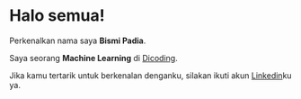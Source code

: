 # Halo semua! 

Perkenalkan nama saya **Bismi Padia**.<br>

Saya seorang **Machine Learning** di [Dicoding](https://www.dicoding.com/).<br>

Jika kamu tertarik untuk berkenalan denganku, silakan ikuti akun [Linkedin](https://www.linkedin.com/in/bismi-padia/)ku ya.
